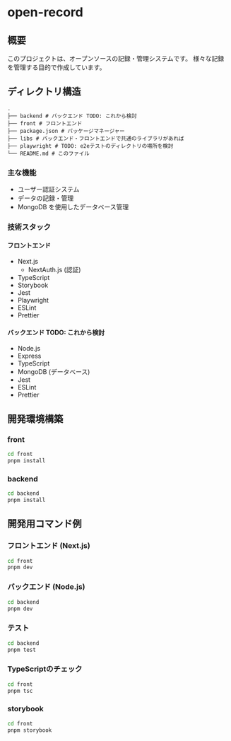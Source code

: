 # open-record

## 概要

このプロジェクトは、オープンソースの記録・管理システムです。
様々な記録を管理する目的で作成しています。

## ディレクトリ構造

```
.
├── backend # バックエンド TODO: これから検討
├── front # フロントエンド
├── package.json # パッケージマネージャー
├── libs # バックエンド・フロントエンドで共通のライブラリがあれば
├── playwright # TODO: e2eテストのディレクトリの場所を検討
└── README.md # このファイル
```

### 主な機能

- ユーザー認証システム
- データの記録・管理
- MongoDB を使用したデータベース管理

### 技術スタック

#### フロントエンド

- Next.js
  - NextAuth.js (認証)
- TypeScript
- Storybook
- Jest
- Playwright
- ESLint
- Prettier

#### バックエンド TODO: これから検討

- Node.js
- Express
- TypeScript
- MongoDB (データベース)
- Jest
- ESLint
- Prettier

## 開発環境構築

### front

```bash
cd front
pnpm install
```

### backend

```bash
cd backend
pnpm install
```

## 開発用コマンド例

### フロントエンド (Next.js)

```bash
cd front
pnpm dev
```

### バックエンド (Node.js)

```bash
cd backend
pnpm dev
```

### テスト

```bash
cd backend
pnpm test
```

### TypeScriptのチェック

```bash
cd front
pnpm tsc
```

### storybook

```bash
cd front
pnpm storybook
```
